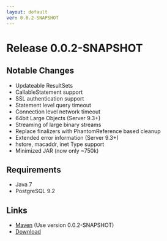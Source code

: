 ```yaml
---
layout: default
ver: 0.0.2-SNAPSHOT
---
```

# Release 0.0.2-SNAPSHOT

## Notable Changes
* Updateable ResultSets
* CallableStatement support
* SSL authentication support
* Statement level query timeout
* Connection level network timeout
* 64bit Large Objects (Server 9.3+)
* Streaming of large binary streams
* Replace finalizers with PhantomReference based cleanup
* Extended error information (Server 9.3+)
* hstore, macaddr, inet Type support
* Minimized JAR (now only ~750k)

## Requirements
* Java 7
* PostgreSQL 9.2

## Links
* [Maven]({{site.baseurl}}/get.html) (Use version 0.0.2-SNAPSHOT)
* [Download]({{site.baseurl}}/snapshots/pgjdbc-ng-0.0.2-SNAPSHOT-complete.jar)

